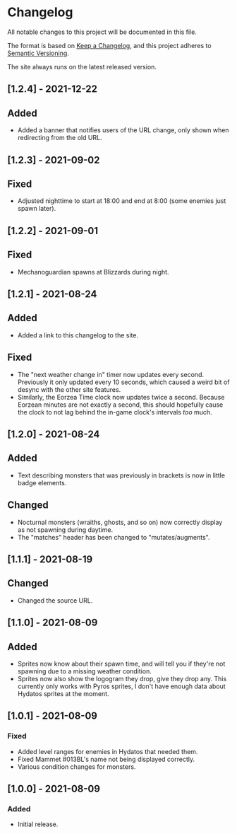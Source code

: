 # Changelog

All notable changes to this project will be documented in this file.

The format is based on [Keep a Changelog](https://keepachangelog.com/en/1.0.0/),
and this project adheres to [Semantic Versioning](https://semver.org/spec/v2.0.0.html).

The site always runs on the latest released version.

## [1.2.4] - 2021-12-22

## Added

- Added a banner that notifies users of the URL change, only shown when redirecting from
  the old URL.

## [1.2.3] - 2021-09-02

## Fixed

- Adjusted nighttime to start at 18:00 and end at 8:00 (some enemies just spawn later).

## [1.2.2] - 2021-09-01

## Fixed

- Mechanoguardian spawns at Blizzards during night.

## [1.2.1] - 2021-08-24

## Added

- Added a link to this changelog to the site.

## Fixed

- The "next weather change in" timer now updates every second. Previously it only updated every
  10 seconds, which caused a weird bit of desync with the other site features.
- Similarly, the Eorzea Time clock now updates twice a second. Because Eorzean minutes are not
  exactly a second, this should hopefully cause the clock to not lag behind the in-game clock's
  intervals _too_ much.

## [1.2.0] - 2021-08-24

## Added

- Text describing monsters that was previously in brackets is now in little badge elements.

## Changed

- Nocturnal monsters (wraiths, ghosts, and so on) now correctly display as not spawning during daytime.
- The "matches" header has been changed to "mutates/augments".

## [1.1.1] - 2021-08-19

## Changed

- Changed the source URL.

## [1.1.0] - 2021-08-09

## Added

- Sprites now know about their spawn time, and will tell you if they're not
  spawning due to a missing weather condition.
- Sprites now also show the logogram they drop, give they drop any. This
  currently only works with Pyros sprites, I don't have enough data about
  Hydatos sprites at the moment.

## [1.0.1] - 2021-08-09

### Fixed

- Added level ranges for enemies in Hydatos that needed them.
- Fixed Mammet #013BL's name not being displayed correctly.
- Various condition changes for monsters.

## [1.0.0] - 2021-08-09

### Added

- Initial release.

